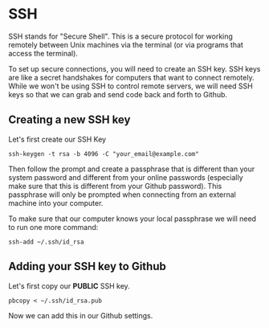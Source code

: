 # SSH

SSH stands for "Secure Shell".
This is a secure protocol for working remotely between Unix machines via the terminal (or via programs that access the terminal).

To set up secure connections, you will need to create an SSH key.
SSH keys are like a secret handshakes for computers that want to connect remotely.
While we won't be using SSH to control remote servers, we will need SSH keys so that we can grab and send code back and forth to Github.

## Creating a new SSH key

Let's first create our SSH Key

```
ssh-keygen -t rsa -b 4096 -C "your_email@example.com"
```

Then follow the prompt and create a passphrase that is different than your system password and different from your online passwords (especially make sure that this is different from your Github password).
This passphrase will only be prompted when connecting from an external machine into your computer.

To make sure that our computer knows your local passphrase we will need to run one more command:

```
ssh-add ~/.ssh/id_rsa
```

## Adding your SSH key to Github

Let's first copy our **PUBLIC** SSH key.

```
pbcopy < ~/.ssh/id_rsa.pub
```

Now we can add this in our Github settings.

